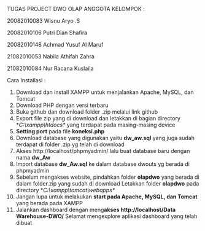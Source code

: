 TUGAS PROJECT DWO OLAP
ANGGOTA KELOMPOK :

20082010083			Wisnu Aryo .S

20082010106			Putri Dian Shafira

20082010148			Achmad Yusuf Al Maruf

21082010053			Nabila Athifah Zahra

21082010084			Nur Racana Kuslaila

Cara Installasi :
1. Download dan install XAMPP untuk menjalankan Apache, MySQL, dan Tomcat
2. Download PHP dengan versi terbaru
3. Buka github dan download folder .zip melalui link github
4. Export file zip yang di download dan letakkan di bagian directory **C:\xampp\htdocs\** yang terdapat pada masing-masing device
5. **Setting port** pada file **koneksi.php**
6. Download database yang digunakan yaitu **dw_aw.sql** yang juga sudah terdapat di folder .zip yg telah di download
7. Akses http://localhost/phpmyadmin/ lalu buat database baru dengan nama **dw_Aw**
8. Import database **dw_Aw.sql** ke dalam database dwouts yg berada di phpmyadmin 
9. Sebelum mengakses website, pindahkan folder **olapdwo** yang berada di dalam folder.zip yang sudah di download Letakkan folder **olapdwo** pada directory **C:\xampp\tomcat\webapps\**
10. Jangan lupa untuk melakukan **start pada Apache, MySQL, dan Tomcat** yang berada pada XAMPP
11. Jalankan dashboard dengan meng**akses http://localhost/Data Warehouse-DWO/**
Selamat mengexplore aplikasi dashboard yang telah dibuat
